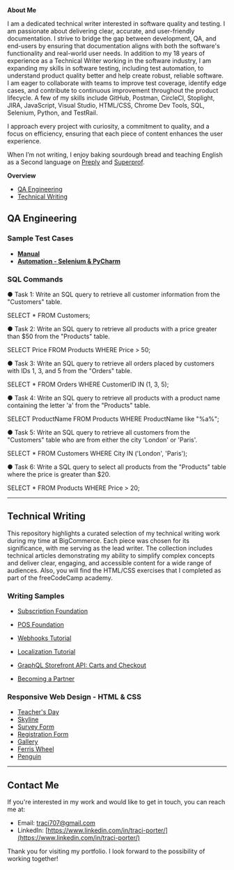 **About Me**

I am a dedicated technical writer interested in software quality and testing. I am passionate about delivering clear, accurate, and user-friendly documentation. I strive to bridge the gap between development, QA, and end-users by ensuring that documentation aligns with both the software's functionality and real-world user needs. In addition to my 18 years of experience as a Technical Writer working in the software industry, I am expanding my skills in software testing, including test automation, to understand product quality better and help create robust, reliable software. I am eager to collaborate with teams to improve test coverage, identify edge cases, and contribute to continuous improvement throughout the product lifecycle. A few of my skills include GitHub, Postman, CircleCI, Stoplight, JIRA, JavaScript, Visual Studio, HTML/CSS, Chrome Dev Tools, SQL, Selenium, Python, and TestRail. 

I approach every project with curiosity, a commitment to quality, and a focus on efficiency, ensuring that each piece of content enhances the user experience.

When I’m not writing, I enjoy baking sourdough bread and teaching English as a Second language on [Preply](https://preply.com/en/tutor/6329583) and [Superprof](https://www.superprof.com/celta-certified-esl-teacher-austin-texas-helping-women-children-speak-with-confidence.html).

**Overview**
* [QA Engineering](#qa-engineering)
* [Technical Writing](#technical-writing)

## QA Engineering

### **Sample Test Cases**
* [**Manual**](https://docs.google.com/spreadsheets/d/1BpbdH7gpmgwwtUTcjqm8jUISkFwabJB6X7Vrtv-vFpA/edit?usp=sharing)
* [**Automation - Selenium & PyCharm**](https://drive.google.com/drive/folders/1ct7ieZ-NOPIBDToXW6XyKphyzFLYT1UY)

### **SQL Commands**

● Task 1: Write an SQL query to retrieve all customer information from the "Customers" table.

  SELECT * FROM Customers;
  
● Task 2: Write an SQL query to retrieve all products with a price greater than $50 from the "Products" table.

  SELECT Price FROM Products
  WHERE Price > 50;
  
● Task 3: Write an SQL query to retrieve all orders placed by customers with IDs 1, 3, and 5 from the "Orders" table.

  SELECT * FROM Orders
  WHERE CustomerID IN (1, 3, 5);

● Task 4: Write an SQL query to retrieve all products with a product name containing the letter 'a' from the "Products" table.

  SELECT ProductName FROM Products
  WHERE ProductName like "%a%";
  
● Task 5: Write an SQL query to retrieve all customers from the "Customers" table who are from either the city 'London' or 'Paris'.

  SELECT * FROM Customers 
  WHERE City IN ('London', 'Paris');
  
● Task 6: Write a SQL query to select all products from the "Products" table where the price is greater than $20.

  SELECT * FROM Products
  WHERE Price > 20;

__________________________________________________________________________________________________
## Technical Writing

This repository highlights a curated selection of my technical writing work during my time at BigCommerce. Each piece was chosen for its significance, with me serving as the lead writer. The collection includes technical articles demonstrating my ability to simplify complex concepts and deliver clear, engaging, and accessible content for a wide range of audiences. Also, you will find the HTML/CSS exercises that I completed as part of the freeCodeCamp academy.

### **Writing Samples**

* [Subscription Foundation](https://github.com/traci-porter/github-portfolio/blob/main/Subscription%20Foundation%20_%20BigCommerce%20Dev%20Center.pdf)
  
* [POS Foundation](https://github.com/traci-porter/github-portfolio/blob/main/POS%20Foundation%20_%20BigCommerce%20Dev%20Center.pdf)

* [Webhooks Tutorial](https://developer.bigcommerce.com/docs/integrations/webhooks/tutorial)

* [Localization Tutorial](https://developer.bigcommerce.com/docs/storefront/stencil/themes/localization/tutorial) 

* [GraphQL Storefront API: Carts and Checkout](https://developer.bigcommerce.com/docs/storefront/cart-checkout/guide/graphql-storefront)

* [Becoming a Partner](https://developer.bigcommerce.com/docs/start/partner) 

### **Responsive Web Design - HTML & CSS**

* [Teacher's Day](https://i.pinimg.com/564x/23/6f/ed/236fedc1fe557a77ce09322973f6ef1a.jpg)
* [Skyline](https://github.com/traci-porter/github-portfolio/blob/main/images/2024-05-16_08-39-48.png)
* [Survey Form](https://github.com/traci-porter/github-portfolio/blob/main/images/2024-03-21_15-26-41.png)
* [Registration Form](https://github.com/traci-porter/github-portfolio/blob/main/images/2024-06-06_13-12-20.png)
* [Gallery](https://github.com/traci-porter/github-portfolio/blob/main/images/2024-06-06_13-13-15.png)
* [Ferris Wheel](https://traci-porter.github.io/github-portfolio/ferris-wheel/index.html)
* [Penguin](https://traci-porter.github.io/github-portfolio/penguin/index.html)
  
_________________________________________________________________________________________________
## **Contact Me**

If you're interested in my work and would like to get in touch, you can reach me at:

* Email: traci707@gmail.com
* LinkedIn: [https://www.linkedin.com/in/traci-porter/](https://www.linkedin.com/in/traci-porter/)

Thank you for visiting my portfolio. I look forward to the possibility of working together!



